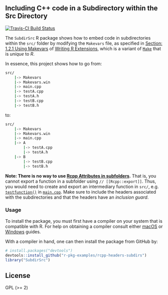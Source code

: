 ## Including C++ code in a Subdirectory within the Src Directory

[![Travis-CI Build Status](https://travis-ci.org/r-pkg-examples/rcpp-headers-subdirs.svg?branch=master)](https://travis-ci.org/r-pkg-examples/rcpp-headers-subdirs)

The `SubdirSrc` R package shows how to embed code in subdirectories within the
`src/` folder by modifying the `Makevars` file, as specified in 
[Section: 1.2.1 Using Makevars](https://cran.r-project.org/doc/manuals/r-release/R-exts.html#Using-Makevars)
of [Writing R Extensions](https://cran.r-project.org/doc/manuals/r-release/R-exts.html),
which is a variant of [`Make`](https://www.gnu.org/software/make/manual/make.html) that is _unique_ to _R_.

In essence, this project shows how to go from:

```bash
src/
    |-> Makevars
    |-> Makevars.win
    |-> main.cpp
    |-> testA.cpp
    |-> testA.h
    |-> testB.cpp
    |-> testB.h
```

to: 


```bash
src/
    |-> Makevars
    |-> Makevars.win
    |-> main.cpp
    |-> A
        |-> testA.cpp
        |-> testA.h
    |-> B
        |-> testB.cpp
        |-> testB.h
```

**Note: There is no way to use 
[Rcpp Attributes in subfolders](http://lists.r-forge.r-project.org/pipermail/rcpp-devel/2015-March/008473.html).**
That is, you cannot export a function in a subfolder using `// [[Rcpp::export]]`. 
Thus, you would need to create and export an intermediary function in `src/`, e.g.
[`testfunction()`](https://github.com/coatless/header_cpp_subdir_code/blob/master/src/main.cpp#L7-L10)
in [`main.cpp`](https://github.com/coatless/header_cpp_subdir_code/blob/master/src/main.cpp). Make sure to include the headers associated with the subdirectories and that the headers have an _inclusion guard_. 

### Usage

To install the package, you must first have a compiler on your system that is 
compatible with R. For help on obtaining a compiler consult either
[macOS](http://thecoatlessprofessor.com/programming/r-compiler-tools-for-rcpp-on-os-x/)
or 
[Windows](http://thecoatlessprofessor.com/programming/rcpp/install-rtools-for-rcpp/)
guides.

With a compiler in hand, one can then install the package from GitHub by:

```r
# install.packages("devtools")
devtools::install_github("r-pkg-examples/rcpp-headers-subdirs")
library("SubdirSrc")
```

## License

GPL (\>= 2)